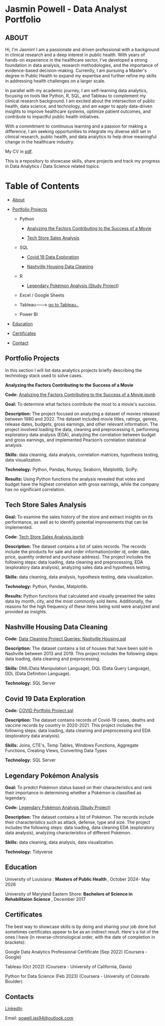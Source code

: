# Jasmin Powell - Data Analyst Portfolio 
## ABOUT

Hi, I'm Jasmin! I am a passionate and driven professional with a background in clinical research and a deep interest in public health. With years of hands-on experience in the healthcare sector, I've developed a strong foundation in data analysis, research methodologies, and the importance of evidence-based decision-making. Currently, I am pursuing a Master's degree in Public Health to expand my expertise and further refine my skills in addressing health challenges on a larger scale.

In parallel with my academic journey, I am self-learning data analytics, focusing on tools like Python, R, SQL, and Tableau to complement my clinical research background. I am excited about the intersection of public health, data science, and technology, and am eager to apply data-driven insights to improve healthcare systems, optimize patient outcomes, and contribute to impactful public health initiatives.

With a commitment to continuous learning and a passion for making a difference, I am seeking opportunities to integrate my diverse skill set in clinical research, public health, and data analytics to help drive meaningful change in the healthcare industry.

My CV in [pdf]().

This is a repository to showcase skills, share projects and track my progress in Data Analytics / Data Science related topics.

# Table of Contents
* [About]()

* [Portfolio Projects](#portfolioprojects)
  * Python
   
     * [Analyzing the Factors Contributing to the Success of a Movie]()
  
     * [Tech Store Sales Analysis]()
   
  * SQL
    
     * [Covid 19 Data Exploration]()
       
     * [Nashville Housing Data Cleaning]()
  
  * R
  
     * [Legendary Pokémon Analysis (Study Project)]()
  
  * Excel / Google Sheets
    
  * Tableau---> [go to Tableau..]()
  
  * Power BI

* [Education]()

* [Certificates]()

* [Contact]()

## Portfolio Projects
In this section I will list data analytics projects briefly describing the technology stack used to solve cases.

<B> Analyzing the Factors Contributing to the Success of a Movie </B>

<b>Code:</b> [Analyzing the Factors Contributing to the Success of a Movie.ipynb]()

<b>Goal:</b> To determine what factors contribute the most to a movie's success.

<b>Description:</b> The project focused on analyzing a dataset of movies released between 1980 and 2022. The dataset included movie titles, ratings, genres, release dates, budgets, gross earnings, and other relevant information. The project involved loading the data, cleaning and preprocessing it, performing exploratory data analysis (EDA), analyzing the correlation between budget and gross earnings, and implemented Pearson’s correlation statistical analysis.

<b>Skills:</b> data cleaning, data analysis, correlation matrices, hypothesis testing, data visualization.

<b>Technology:</b> Python, Pandas, Numpy, Seaborn, Matplotlib, SciPy.

<b>Results:</b> Using Python functions the analysis revealed that votes and budget have the highest correlation with gross earnings, while the company has no significant correlation.

## Tech Store Sales Analysis

<b>Goal:</b> To examine the sales history of the store and extract insights on its performance, as well as to identify potential improvements that can be implemented.

<b>Code:</b> [Tech Store Sales Analysis.ipynb]()

<b>Description:</b> The dataset contains a list of sales records. The records include the products for sale and order information(order id, order date, price, quantity ordered and purchase address). The project includes the following steps: data loading, data cleaning and preprocessing, EDA (exploratory data analysis), analyzing sales data and hypothesis testing.

<b>Skills:</b> data cleaning, data analysis, hypothesis testing, data visualization.

<b>Technology:</b> Python, Pandas, Matplotlib.

<b>Results:</b>  Python functions that calculated and visually presented the sales data by month, city, and the most commonly sold items. Additionally, the reasons for the high frequency of these items being sold were analyzed and provided as insights.

## Nashville Housing Data Cleaning

<b>Code:</b> [Data Cleaning Project Queries: Nashville Housing.sql]()

<b>Description:</b> The dataset contains a list of houses that have been sold in Nashville between 2013 and 2019. This project includes the following steps: data loading, data cleaning and preprocessing.

<b>Skills:</b> DML(Data Manipulation Language), DQL (Data Query Language), DDL (Data Definition Language).

<b>Technology:</b> SQL Server

## Covid 19 Data Exploration

<b>Code:</b> [COVID Portfolio Project.sql]()

<b> Description:</b> The dataset contains records of Covid-19 cases, deaths and vaccine records by country in 2020-2021. This project includes the following steps: data loading, data cleaning and preprocessing and EDA (exploratory data analysis).

<b>Skills:</b>  Joins, CTE's, Temp Tables, Windows Functions, Aggregate Functions, Creating Views, Converting Data Types

<b>Technology:</b> SQL Server

## Legendary Pokémon Analysis

<b>Goal:</b> To predict Pokémon status based on their characteristics and rank their importance in determining whether a Pokémon is classified as legendary.

<b>Code:</b> [Legendary Pokémon Analysis (Study Project)]()

<b>Description:</b> The dataset contains a list of Pokémon. The records include their characteristics such as attack, defense, type and size. The project includes the following steps: data loading, data cleaning EDA (exploratory data analysis), analyzing characteristics of different Pokémon.

<b>Skills:</b> data cleaning, data analysis, data visualization.

<b>Technology:</b> Tidyverse

## Education
University of Louisiana : <b> Masters of Public Health </b> , October 2024- May 2026

University of Maryland Eastern Shore: <b> Bachelors of Science in Rehabilitaion Science </b> , December 2017


## Certificates
The best way to showcase skills is by doing and sharing your job done but sometimes certificates appear to be as an indirect result. Here's a list of the ones I have (in reverse-chronological order, with the date of completion in brackets):

Google Data Analytics Professional Certificate (Sep 2022) (Coursera - Google)

Tableau (Oct 2022) (Coursera - University of California, Davis)

Python for Data Science (Feb 2023) (Coursera - University of Colorado Boulder)

## Contacts

[LinkedIn]()

Email: powell.jas94@outlook.com
